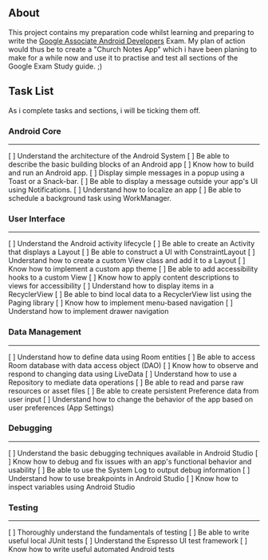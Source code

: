 ## About

This project contains my preparation code whilst learning and preparing to write the [Google Associate Android Developers](https://developers.google.com/certification/associate-android-developer) Exam.
My plan of action would thus be to create a "Church Notes App" which i have been planing to make for a while now and use it to practise and test all sections of the Google Exam Study guide. ;)

## Task List
As i complete tasks and sections, i will be ticking them off.

### Android Core
--------
[ ] Understand the architecture of the Android System
[ ] Be able to describe the basic building blocks of an Android app
[ ] Know how to build and run an Android app.
[ ] Display simple messages in a popup using a Toast or a Snack-bar.
[ ] Be able to display a message outside your app's UI using Notifications.
[ ] Understand how to localize an app
[ ] Be able to schedule a background task using WorkManager.

### User Interface
--------
[ ] Understand the Android activity lifecycle
[ ] Be able to create an Activity that displays a Layout
[ ] Be able to construct a UI with ConstraintLayout
[ ] Understand how to create a custom View class and add it to a Layout
[ ] Know how to implement a custom app theme
[ ] Be able to add accessibility hooks to a custom View
[ ] Know how to apply content descriptions to views for accessibility
[ ] Understand how to display items in a RecyclerView
[ ] Be able to bind local data to a RecyclerView list using the Paging library
[ ] Know how to implement menu-based navigation
[ ] Understand how to implement drawer navigation

### Data Management
--------
[ ] Understand how to define data using Room entities
[ ] Be able to access Room database with data access object (DAO)
[ ] Know how to observe and respond to changing data using LiveData
[ ] Understand how to use a Repository to mediate data operations
[ ] Be able to read and parse raw resources or asset files
[ ] Be able to create persistent Preference data from user input
[ ] Understand how to change the behavior of the app based on user preferences (App Settings)

### Debugging
--------
[ ] Understand the basic debugging techniques available in Android Studio
[ ] Know how to debug and fix issues with an app's functional behavior and usability
[ ] Be able to use the System Log to output debug information
[ ] Understand how to use breakpoints in Android Studio
[ ] Know how to inspect variables using Android Studio

### Testing
--------
[ ] Thoroughly understand the fundamentals of testing
[ ] Be able to write useful local JUnit tests
[ ] Understand the Espresso UI test framework
[ ] Know how to write useful automated Android tests

